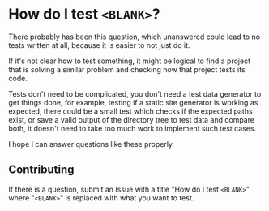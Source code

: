 # How do I test `<BLANK>`?

There probably has been this question, which unanswered could lead to no tests
written at all, because it is easier to not just do it.

If it's not clear how to test something, it might be logical to find a project that
is solving a similar problem and checking how that project tests its code.

Tests don't need to be complicated, you don't need a test data generator to get
things done, for example, testing if a static site generator is working as expected,
there could be a small test which checks if the expected paths exist, or save a
valid output of the directory tree to test data and compare both, it doesn't need
to take too much work to implement such test cases.

I hope I can answer questions like these properly.

## Contributing

If there is a question, submit an Issue with a title "How do I test `<BLANK>`" where
"`<BLANK>`" is replaced with what you want to test.

